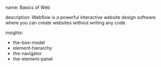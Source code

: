 name: Basics of Web

description: Webflow is a powerful interactive website design software where you can create websites without writing any code.

insights:
  - the-box-model
  - element-hierarchy
  - the-navigator
  - the-element-panel
